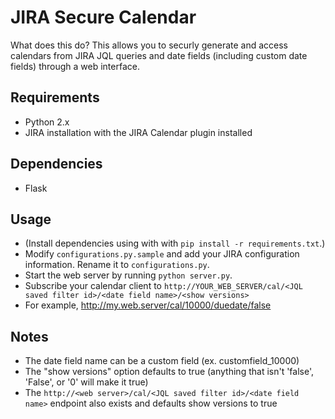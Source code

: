 # JIRA Secure Calendar
What does this do? This allows you to securly generate and access calendars from JIRA JQL queries and date fields (including custom date fields) through a web interface.

## Requirements
* Python 2.x
* JIRA installation with the JIRA Calendar plugin installed

## Dependencies
* Flask

## Usage
* (Install dependencies using with with `pip install -r requirements.txt`.)
* Modify `configurations.py.sample` and add your JIRA configuration information. Rename it to `configurations.py`.
* Start the web server by running `python server.py`.
* Subscribe your calendar client to `http://YOUR_WEB_SERVER/cal/<JQL saved filter id>/<date field name>/<show versions>`
* For example, http://my.web.server/cal/10000/duedate/false

## Notes
* The date field name can be a custom field (ex. customfield_10000)
* The "show versions" option defaults to true (anything that isn't 'false', 'False', or '0' will make it true)
* The `http://<web server>/cal/<JQL saved filter id>/<date field name>` endpoint also exists and defaults show versions to true